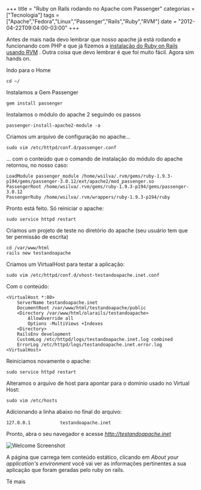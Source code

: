 +++
title = "Ruby on Rails rodando no Apache com Passenger"
categorias = ["Tecnologia"]
tags = ["Apache","Fedora","Linux","Passenger","Rails","Ruby","RVM"]
date = "2012-04-22T09:04:00-03:00"
+++

Antes de mais nada devo lembrar que nosso apache já está rodando e
funcionando com PHP e que já fizemos a [instalação do Ruby on Rails usando RVM](/2012/04/instalacao-do-ruby-on-rails-no-fedora-16-usando-rvm) .
Outra coisa que devo lembrar é que foi muito fácil.
Agora sim hands on.

<!--continua-->

Indo para o Home

    cd ~/

Instalamos a Gem Passenger

    gem install passenger

Instalamos o módulo do apache 2 seguindo os passos

    passenger-install-apache2-module -a

Criamos um arquivo de configuração no apache...

    sudo vim /etc/httpd/conf.d/passenger.conf

... com o conteúdo que o comando de instalação do módulo do apache retornou,
no nosso caso:

    LoadModule passenger_module /home/wsilva/.rvm/gems/ruby-1.9.3-p194/gems/passenger-3.0.12/ext/apache2/mod_passenger.so
    PassengerRoot /home/wsilva/.rvm/gems/ruby-1.9.3-p194/gems/passenger-3.0.12
    PassengerRuby /home/wsilva/.rvm/wrappers/ruby-1.9.3-p194/ruby

Pronto está feito. Só reiniciar o apache:

    sudo service httpd restart

Criamos um projeto de teste no diretório do apache (seu usuário tem que
ter permissão de escrita)

    cd /var/www/html
    rails new testandoapache

Criamos um VirtualHost para testar a aplicação:

    sudo vim /etc/httpd/conf.d/vhost-testandoapache.inet.conf

Com o conteúdo:

    <VirtualHost *:80>
        ServerName testandoapache.inet
        DocumentRoot /var/www/html/testandoapache/public
        <Directory /var/www/html/olarails/testandoapache>
            AllowOverride all
            Options -MultiViews +Indexes
        <Directory>
        RailsEnv development
        CustomLog /etc/httpd/logs/testandoapache.inet.log combined
        ErrorLog /etc/httpd/logs/testandoapache.inet.error.log
    <VirtualHost>

Reiniciamos novamente o apache:

    sudo service httpd restart

Alteramos o arquivo de host para apontar para o domínio usado no Virtual Host:

    sudo vim /etc/hosts

Adicionando a linha abaixo no final do arquivo:

    127.0.0.1           testandoapache.inet

Pronto, abra o seu navegador e acesse *http://testandoapache.inet*

<img class="img-responsive img-thumbnail" title="Welcome Screenshot" src='/assets/images/ror_welcome_aboard.png' />

A página que carrega tem conteúdo estático, clicando em
*About your application's environment* você vai ver as informações
pertinentes a sua aplicação que foram geradas pelo ruby on rails.

Té mais
